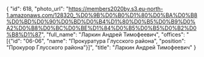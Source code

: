 {
    "id": 618,
    "photo_url": "https://members2020by.s3.eu-north-1.amazonaws.com/128320_%D0%9B%D0%B0%D1%80%D0%BA%D0%B8%D0%BD%D0%90%D0%BD%D0%B4%D1%80%D0%B5%D0%B9%D0%A2%D0%B8%D0%BC%D0%BE%D1%84%D0%B5%D0%B5%D0%B2%D0%B8%D1%87",
    "full_name": "Ларкин Андрей Тимофеевич",
    "offices": "[{\"id\": \"06-06\", \"name\": \"Прокуратура Глусского района\", \"position\": \"Прокурор Глусского района\"}]",
    "title": "Ларкин Андрей Тимофеевич"
}